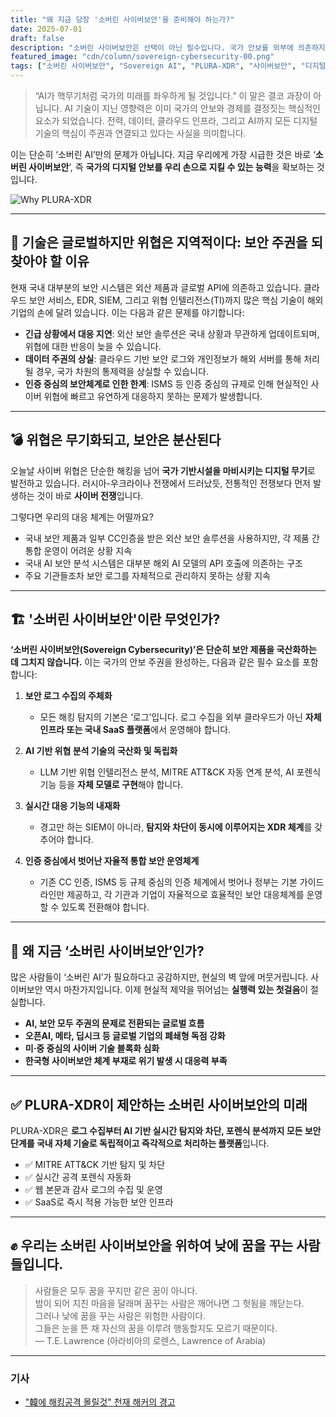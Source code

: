 ```yaml
---
title: "왜 지금 당장 '소버린 사이버보안'을 준비해야 하는가?"
date: 2025-07-01
draft: false
description: "소버린 사이버보안은 선택이 아닌 필수입니다. 국가 안보를 외부에 의존하지 않고 우리 스스로 지켜야 합니다."
featured_image: "cdn/column/sovereign-cybersecurity-00.png"
tags: ["소버린 사이버보안", "Sovereign AI", "PLURA-XDR", "사이버보안", "디지털 주권", "AI 보안"]
---
```


> “AI가 핵무기처럼 국가의 미래를 좌우하게 될 것입니다.”
> 이 말은 결코 과장이 아닙니다. AI 기술이 지닌 영향력은 이미 국가의 안보와 경제를 결정짓는 핵심적인 요소가 되었습니다.
> 전력, 데이터, 클라우드 인프라, 그리고 AI까지 모든 디지털 기술의 핵심이 주권과 연결되고 있다는 사실을 의미합니다.

이는 단순히 ‘소버린 AI’만의 문제가 아닙니다.
지금 우리에게 가장 시급한 것은 바로 ‘**소버린 사이버보안**’,
즉 **국가의 디지털 안보를 우리 손으로 지킬 수 있는 능력**을 확보하는 것입니다.

<!--more-->

![Why PLURA-XDR](https://blog.plura.io/cdn/column/sovereign-cybersecurity-00.png)

---

## 🧠 기술은 글로벌하지만 위협은 지역적이다: **보안 주권을 되찾아야 할 이유**

현재 국내 대부분의 보안 시스템은 외산 제품과 글로벌 API에 의존하고 있습니다. 클라우드 보안 서비스, EDR, SIEM, 그리고 위협 인텔리전스(TI)까지 많은 핵심 기술이 해외 기업의 손에 달려 있습니다. 이는 다음과 같은 문제를 야기합니다:

* **긴급 상황에서 대응 지연**: 외산 보안 솔루션은 국내 상황과 무관하게 업데이트되며, 위협에 대한 반응이 늦을 수 있습니다.
* **데이터 주권의 상실**: 클라우드 기반 보안 로그와 개인정보가 해외 서버를 통해 처리될 경우, 국가 차원의 통제력을 상실할 수 있습니다.
* **인증 중심의 보안체계로 인한 한계**: ISMS 등 인증 중심의 규제로 인해 현실적인 사이버 위협에 빠르고 유연하게 대응하지 못하는 문제가 발생합니다.

---

## 💣 위협은 무기화되고, 보안은 분산된다

오늘날 사이버 위협은 단순한 해킹을 넘어 **국가 기반시설을 마비시키는 디지털 무기**로 발전하고 있습니다. 러시아-우크라이나 전쟁에서 드러났듯, 전통적인 전쟁보다 먼저 발생하는 것이 바로 **사이버 전쟁**입니다.

그렇다면 우리의 대응 체계는 어떨까요?

* 국내 보안 제품과 일부 CC인증을 받은 외산 보안 솔루션을 사용하지만, 각 제품 간 통합 운영이 어려운 상황 지속
* 국내 AI 보안 분석 시스템은 대부분 해외 AI 모델의 API 호출에 의존하는 구조
* 주요 기관들조차 보안 로그를 자체적으로 관리하지 못하는 상황 지속

---

## 🏗️ '소버린 사이버보안'이란 무엇인가?

**‘소버린 사이버보안(Sovereign Cybersecurity)’은 단순히 보안 제품을 국산화하는 데 그치지 않습니다.**
이는 국가의 안보 주권을 완성하는, 다음과 같은 필수 요소를 포함합니다:

1. **보안 로그 수집의 주체화**

   * 모든 해킹 탐지의 기본은 ‘로그’입니다. 로그 수집을 외부 클라우드가 아닌 **자체 인프라 또는 국내 SaaS 플랫폼**에서 운영해야 합니다.

2. **AI 기반 위협 분석 기술의 국산화 및 독립화**

   * LLM 기반 위협 인텔리전스 분석, MITRE ATT\&CK 자동 연계 분석, AI 포렌식 기능 등을 **자체 모델로 구현**해야 합니다.

3. **실시간 대응 기능의 내재화**

   * 경고만 하는 SIEM이 아니라, **탐지와 차단이 동시에 이루어지는 XDR 체계**를 갖추어야 합니다.

4. **인증 중심에서 벗어난 자율적 통합 보안 운영체계**

   * 기존 CC 인증, ISMS 등 규제 중심의 인증 체계에서 벗어나 정부는 기본 가이드라인만 제공하고, 각 기관과 기업이 자율적으로 효율적인 보안 대응체계를 운영할 수 있도록 전환해야 합니다.

---

## 💬 왜 지금 ‘소버린 사이버보안’인가?

많은 사람들이 ‘소버린 AI’가 필요하다고 공감하지만, 현실의 벽 앞에 머뭇거립니다.
사이버보안 역시 마찬가지입니다. 이제 현실적 제약을 뛰어넘는 **실행력 있는 첫걸음**이 절실합니다.

* **AI, 보안 모두 주권의 문제로 전환되는 글로벌 흐름**
* **오픈AI, 메타, 딥시크 등 글로벌 기업의 폐쇄형 독점 강화**
* **미·중 중심의 사이버 기술 블록화 심화**
* **한국형 사이버보안 체계 부재로 위기 발생 시 대응력 부족**

---

## ✅ PLURA-XDR이 제안하는 소버린 사이버보안의 미래

PLURA-XDR은 **로그 수집부터 AI 기반 실시간 탐지와 차단, 포렌식 분석까지 모든 보안 단계를 국내 자체 기술로 독립적이고 즉각적으로 처리하는 플랫폼**입니다.

* ✅ MITRE ATT\&CK 기반 탐지 및 차단
* ✅ 실시간 공격 포렌식 자동화
* ✅ 웹 본문과 감사 로그의 수집 및 운영
* ✅ SaaS로 즉시 적용 가능한 보안 인프라

---

## ✊ 우리는 소버린 사이버보안을 위하여 낮에 꿈을 꾸는 사람들입니다.

> 사람들은 모두 꿈을 꾸지만 같은 꿈이 아니다.  
> 밤이 되어 지친 마음을 달래며 꿈꾸는 사람은 깨어나면 그 헛됨을 깨닫는다.  
> 그러나 낮에 꿈을 꾸는 사람은 위험한 사람이다.  
> 그들은 눈을 뜬 채 자신의 꿈을 이루려 행동할지도 모르기 때문이다.  
> — T.E. Lawrence (아라비아의 로렌스, Lawrence of Arabia)

---

### 기사
- ["韓에 해킹공격 몰릴것" 천재 해커의 경고](https://n.news.naver.com/mnews/article/009/0005517248)
